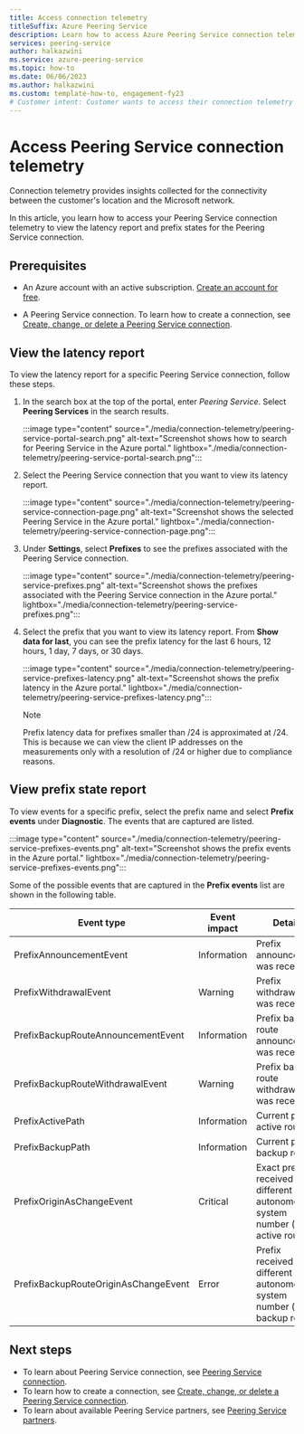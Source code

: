 ```yaml
---
title: Access connection telemetry
titleSuffix: Azure Peering Service
description: Learn how to access Azure Peering Service connection telemetry including prefix latency and prefix events.
services: peering-service
author: halkazwini
ms.service: azure-peering-service
ms.topic: how-to
ms.date: 06/06/2023
ms.author: halkazwini
ms.custom: template-how-to, engagement-fy23
# Customer intent: Customer wants to access their connection telemetry per prefix to Microsoft services with Azure Peering Service.
---
```


# Access Peering Service connection telemetry
 
Connection telemetry provides insights collected for the connectivity between the customer's location and the Microsoft network.

In this article, you learn how to access your Peering Service connection telemetry to view the latency report and prefix states for the Peering Service connection. 

## Prerequisites

- An Azure account with an active subscription. [Create an account for free](https://azure.microsoft.com/free/?WT.mc_id=A261C142F).

- A Peering Service connection. To learn how to create a connection, see [Create, change, or delete a Peering Service connection](azure-portal.md).

## View the latency report

To view the latency report for a specific Peering Service connection, follow these steps.

1. In the search box at the top of the portal, enter *Peering Service*. Select **Peering Services** in the search results.

    :::image type="content" source="./media/connection-telemetry/peering-service-portal-search.png" alt-text="Screenshot shows how to search for Peering Service in the Azure portal." lightbox="./media/connection-telemetry/peering-service-portal-search.png":::

1. Select the Peering Service connection that you want to view its latency report. 

    :::image type="content" source="./media/connection-telemetry/peering-service-connection-page.png" alt-text="Screenshot shows the selected Peering Service in the Azure portal." lightbox="./media/connection-telemetry/peering-service-connection-page.png":::

1. Under **Settings**, select **Prefixes** to see the prefixes associated with the Peering Service connection. 

    :::image type="content" source="./media/connection-telemetry/peering-service-prefixes.png" alt-text="Screenshot shows the prefixes associated with the Peering Service connection in the Azure portal." lightbox="./media/connection-telemetry/peering-service-prefixes.png":::
    
1. Select the prefix that you want to view its latency report. From **Show data for last**, you can see the prefix latency for the last 6 hours, 12 hours, 1 day, 7 days, or 30 days.

    :::image type="content" source="./media/connection-telemetry/peering-service-prefixes-latency.png" alt-text="Screenshot shows the prefix latency in the Azure portal." lightbox="./media/connection-telemetry/peering-service-prefixes-latency.png":::

    > [!NOTE]
    > Prefix latency data for prefixes smaller than /24 is approximated at /24. This is because we can view the client IP addresses on the measurements only with a resolution of /24 or higher due to compliance reasons.


## View prefix state report

To view events for a specific prefix, select the prefix name and select **Prefix events** under **Diagnostic**. The events that are captured are listed.

:::image type="content" source="./media/connection-telemetry/peering-service-prefixes-events.png" alt-text="Screenshot shows the prefix events in the Azure portal." lightbox="./media/connection-telemetry/peering-service-prefixes-events.png":::

Some of the possible events that are captured in the **Prefix events** list are shown in the following table.

| **Event type** | **Event impact**|**Details**|
|----------------|-----------------|---------|
| PrefixAnnouncementEvent |Information|Prefix announcement was received. |
| PrefixWithdrawalEvent|Warning| Prefix withdrawal was received. |
| PrefixBackupRouteAnnouncementEvent |Information|Prefix backup route announcement was received. |
| PrefixBackupRouteWithdrawalEvent|Warning|Prefix backup route withdrawal was received. |
| PrefixActivePath |Information| Current prefix active route. |
| PrefixBackupPath | Information|Current prefix backup route. |
| PrefixOriginAsChangeEvent|Critical| Exact prefix received with different origin autonomous system number (for active route). | 
| PrefixBackupRouteOriginAsChangeEvent  | Error|Prefix received with different origin autonomous system number (for backup route). |

## Next steps

- To learn about Peering Service connection, see [Peering Service connection](connection.md).
- To learn how to create a connection, see [Create, change, or delete a Peering Service connection](azure-portal.md).
- To learn about available Peering Service partners, see [Peering Service partners](location-partners.md).

